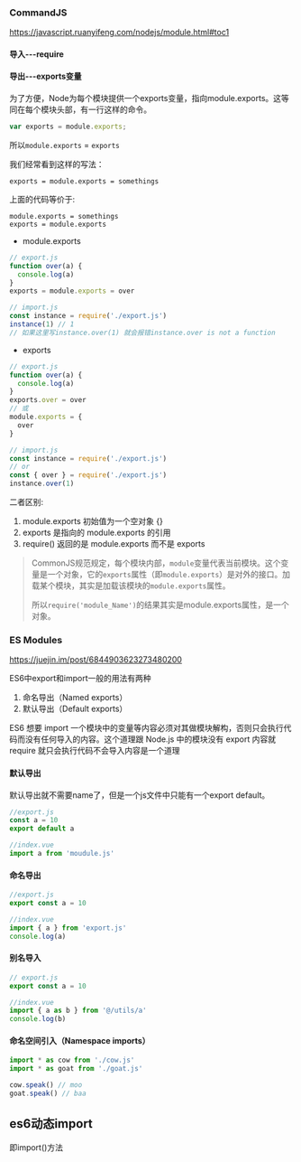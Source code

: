 ### CommandJS

https://javascript.ruanyifeng.com/nodejs/module.html#toc1

#### 导入---require

#### 导出---exports变量

为了方便，Node为每个模块提供一个exports变量，指向module.exports。这等同在每个模块头部，有一行这样的命令。

```js
var exports = module.exports;
```

所以`module.exports` = `exports`

我们经常看到这样的写法：

```
exports = module.exports = somethings
```

上面的代码等价于:

```
module.exports = somethings
exports = module.exports
```

- module.exports

```js
// export.js
function over(a) {
  console.log(a)
}
exports = module.exports = over

// import.js
const instance = require('./export.js')
instance(1) // 1
// 如果这里写instance.over(1) 就会报错instance.over is not a function
```

- exports

```js
// export.js
function over(a) {
  console.log(a)
}
exports.over = over
// 或
module.exports = {
  over
}

// import.js
const instance = require('./export.js')
// or
const { over } = require('./export.js')
instance.over(1)
```

二者区别: 

1. module.exports 初始值为一个空对象 {}
2. exports 是指向的 module.exports 的引用
3. require() 返回的是 module.exports 而不是 exports

> CommonJS规范规定，每个模块内部，`module`变量代表当前模块。这个变量是一个对象，它的`exports`属性（即`module.exports`）是对外的接口。加载某个模块，其实是加载该模块的`module.exports`属性。
>
> 所以`require('module_Name')`的结果其实是module.exports属性，是一个对象。

### ES Modules

https://juejin.im/post/6844903623273480200

ES6中export和import一般的用法有两种

1. 命名导出（Named exports）
2. 默认导出（Default exports）

ES6 想要 import 一个模块中的变量等内容必须对其做模块解构，否则只会执行代码而没有任何导入的内容。这个道理跟 Node.js 中的模块没有 export 内容就 require 就只会执行代码不会导入内容是一个道理

#### 默认导出

默认导出就不需要name了，但是一个js文件中只能有一个export default。

```js
//export.js
const a = 10
export default a
```

```js
//index.vue
import a from 'moudule.js'
```

#### 命名导出

```js
//export.js
export const a = 10
```

```js
//index.vue
import { a } from 'export.js'
console.log(a)
```

#### 别名导入

```js
// export.js
export const a = 10
```

```js
//index.vue
import { a as b } from '@/utils/a'
console.log(b)
```

#### 命名空间引入（Namespace imports）

```js
import * as cow from './cow.js'
import * as goat from './goat.js'

cow.speak() // moo
goat.speak() // baa
```



## es6动态import

即import()方法
